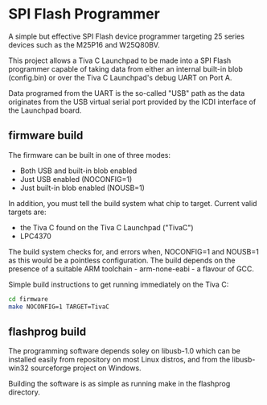 # SPI Flash Programmer

A simple but effective SPI Flash device programmer targeting 25 series devices such as the M25P16 and W25Q80BV.

This project allows a Tiva C Launchpad to be made into a SPI Flash programmer capable of taking data from either an internal built-in blob (config.bin) or over the Tiva C Launchpad's debug UART on Port A.

Data programed from the UART is the so-called "USB" path as the data originates from the USB virtual serial port provided by the ICDI interface of the Launchpad board.

## firmware build

The firmware can be built in one of three modes:
* Both USB and built-in blob enabled
* Just USB enabled (NOCONFIG=1)
* Just built-in blob enabled (NOUSB=1)

In addition, you must tell the build system what chip to target. Current valid targets are:
* the Tiva C found on the Tiva C Launchpad ("TivaC")
* LPC4370

The build system checks for, and errors when, NOCONFIG=1 and NOUSB=1 as this would be a pointless configuration.
The build depends on the presence of a suitable ARM toolchain - arm-none-eabi - a flavour of GCC.

Simple build instructions to get running immediately on the Tiva C:
```Bash
cd firmware
make NOCONFIG=1 TARGET=TivaC
```

## flashprog build

The programming software depends soley on libusb-1.0 which can be installed easily from repository on most Linux distros, and from the libusb-win32 sourceforge project on Windows.

Building the software is as simple as running make in the flashprog directory.

